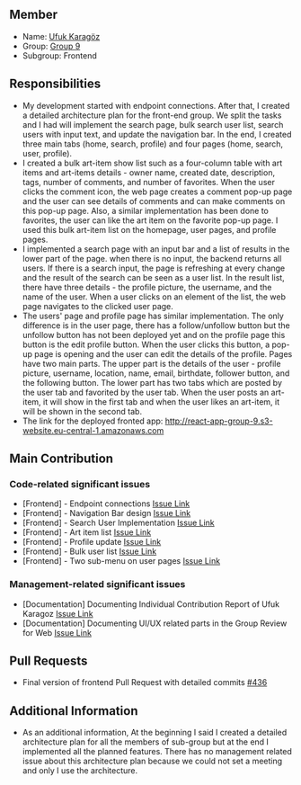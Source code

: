 ## Member
* Name: [Ufuk Karagöz](https://github.com/bounswe/bounswe2022group9/wiki/Ufuk-Karagoz)
* Group: [Group 9](https://github.com/bounswe/bounswe2022group9)
* Subgroup: Frontend

## Responsibilities
* My development started with endpoint connections. After that, I created a detailed architecture plan for the front-end group. We split the tasks and I had will implement the search page, bulk search user list, search users with input text, and update the navigation bar. In the end, I created three main tabs (home, search, profile) and four pages (home, search, user, profile).
* I created a bulk art-item show list such as a four-column table with art items and art-items details - owner name, created date, description, tags, number of comments, and number of favorites. When the user clicks the comment icon, the web page creates a comment pop-up page and the user can see details of comments and can make comments on this pop-up page. Also, a similar implementation has been done to favorites, the user can like the art item on the favorite pop-up page. I used this bulk art-item list on the homepage, user pages, and profile pages.
* I implemented a search page with an input bar and a list of results in the lower part of the page. when there is no input, the backend returns all users. If there is a search input, the page is refreshing at every change and the result of the search can be seen as a user list. In the result list, there have three details - the profile picture, the username, and the name of the user. When a user clicks on an element of the list, the web page navigates to the clicked user page.
* The users' page and profile page has similar implementation. The only difference is in the user page, there has a follow/unfollow button but the unfollow button has not been deployed yet and on the profile page this button is the edit profile button. When the user clicks this button, a pop-up page is opening and the user can edit the details of the profile. Pages have two main parts. The upper part is the details of the user - profile picture, username, location, name, email, birthdate, follower button, and the following button. The lower part has two tabs which are posted by the user tab and favorited by the user tab. When the user posts an art-item, it will show in the first tab and when the user likes an art-item, it will be shown in the second tab.
* The link for the deployed fronted app: http://react-app-group-9.s3-website.eu-central-1.amazonaws.com

## Main Contribution
### Code-related significant issues
* [Frontend] - Endpoint connections [Issue Link](https://github.com/bounswe/bounswe2022group9/issues/423)
* [Frontend] - Navigation Bar design [Issue Link](https://github.com/bounswe/bounswe2022group9/issues/424)
* [Frontend] - Search User Implementation [Issue Link](https://github.com/bounswe/bounswe2022group9/issues/425)
* [Frontend] - Art item list [Issue Link](https://github.com/bounswe/bounswe2022group9/issues/427)
* [Frontend] - Profile update [Issue Link](https://github.com/bounswe/bounswe2022group9/issues/428)
* [Frontend] - Bulk user list [Issue Link](https://github.com/bounswe/bounswe2022group9/issues/434)
* [Frontend] - Two sub-menu on user pages [Issue Link](https://github.com/bounswe/bounswe2022group9/issues/435)

### Management-related significant issues 
* [Documentation] Documenting Individual Contribution Report of Ufuk Karagoz [Issue Link](https://github.com/bounswe/bounswe2022group9/issues/450)
* [Documentation] Documenting UI/UX related parts in the Group Review for Web [Issue Link](https://github.com/bounswe/bounswe2022group9/issues/455)

## Pull Requests
* Final version of  frontend Pull Request with detailed commits [#436](https://github.com/bounswe/bounswe2022group9/pull/436)

## Additional Information
* As an additional information, At the beginning I said I created a detailed architecture plan for all the members of sub-group but at the end I implemented all the planned features. There has no management related issue about this architecture plan because we could not set a meeting and only I use the architecture.
